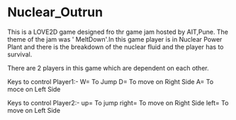 # Nuclear_Outrun

This is a LOVE2D game designed fro thr game jam hosted by AIT,Pune. The theme of the jam was ' MeltDown'.In this game player is in Nuclear Power Plant and there is the breakdown of the nuclear fluid and the player has to survival.

There are 2 players in this game which are dependent on each other.

Keys to control Player1:-
W= To Jump
D= To move on Right Side 
A= To moce on Left Side 

Keys to control Player2:-
up= To jump
right= To move on Right Side
left= To move on Left Side 

